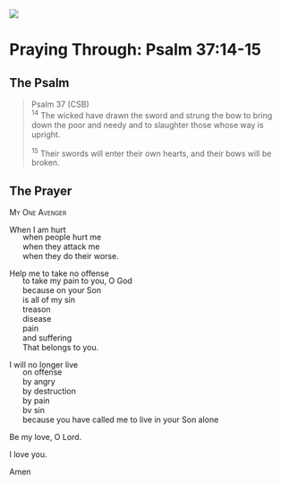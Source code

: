 <img class="intro-right" src="/images/art-paris-psalter.jpg">

<style>
  li {list-style-type: none;}
  p + ul {
    margin-top: -18px;
}
</style>

# Praying Through: Psalm 37:14-15

## The Psalm

>Psalm 37 (CSB)  
><sup>14</sup> The wicked have drawn the sword and strung the bow to bring down the poor and needy and to slaughter those whose way is upright. 
>
><sup>15</sup> Their swords will enter their own hearts, and their bows will be broken. 

## The Prayer

<div style="font-variant: small-caps;">
My One Avenger
</div>

When I am hurt
* when people hurt me
* when they attack me
* when they do their worse.

Help me to take no offense
* to take my pain to you, O God
* because on your Son
* is all of my sin
* treason
* disease
* pain
* and suffering
* That belongs to you.

I will no longer live 
* on offense
* by angry
* by destruction
* by pain
* bv sin
* because you have called me to live in your Son alone

Be my love, O Lord.

I love you.

Amen

